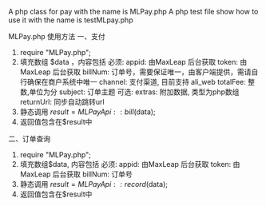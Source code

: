 A php class for pay with the name is MLPay.php
A php test file show how to use it with the name is testMLpay.php

MLPay.php 使用方法
一、支付
1. require "MLPay.php";
2. 填充数组 $data ，内容包括
   必须: appid: 由MaxLeap 后台获取
         token: 由MaxLeap 后台获取
         billNum: 订单号，需要保证唯一，由客户端提供，需请自行确保在商户系统中唯一
         channel: 支付渠道, 目前支持 ali_web
         totalFee: 整数,单位为分
         subject: 订单主题
    可选:
         extras: 附加数据, 类型为php数组
         returnUrl: 同步自动跳转url
3. 静态调用 $result = MLPayApi::bill($data);
4. 返回值包含在$result中

二、订单查询
1. require "MLPay.php";
2. 填充数组$data, 内容包括
   必须: appid: 由MaxLeap 后台获取
         token: 由MaxLeap 后台获取
         billNum: 订单号
3. 静态调用 $result = MLPayApi::record($data);
4. 返回值包含在$result中